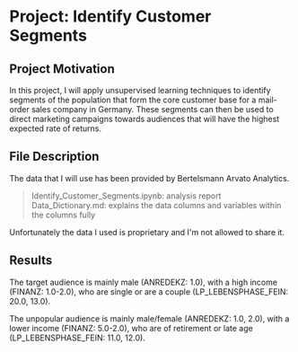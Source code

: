 # Project: Identify Customer Segments
## Project Motivation

In this project, I will apply unsupervised learning techniques to identify segments of the population that form the core customer base for a mail-order sales company in Germany. These segments can then be used to direct marketing campaigns towards audiences that will have the highest expected rate of returns. 

## File Description

The data that I will use has been provided by Bertelsmann Arvato Analytics. <br>

>Identify_Customer_Segments.ipynb: analysis report <br>
>Data_Dictionary.md: explains the data columns and variables within the columns fully <br>

Unfortunately the data I used is proprietary and I'm not allowed to share it. <br>

## Results
The target audience is mainly male (ANREDEKZ: 1.0), with a high income (FINANZ: 1.0-2.0), who are single or are a couple (LP_LEBENSPHASE_FEIN: 20.0, 13.0). <br>

The unpopular audience is mainly male/female (ANREDEKZ: 1.0, 2.0), with a lower income (FINANZ: 5.0-2.0), who are of retirement or late age (LP_LEBENSPHASE_FEIN: 11.0, 12.0). <br>
